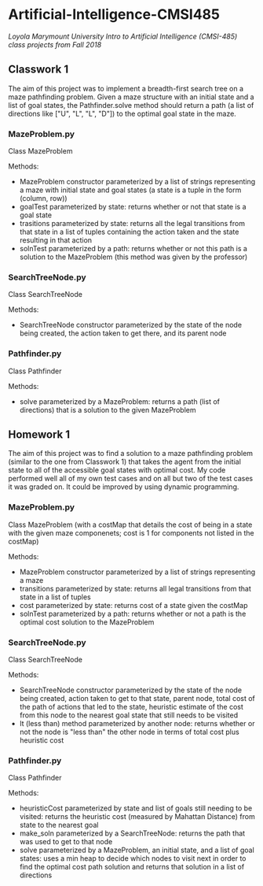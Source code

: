 # Artificial-Intelligence-CMSI485
*Loyola Marymount University Intro to Artificial Intelligence (CMSI-485) class projects from Fall 2018*

## Classwork 1
The aim of this project was to implement a breadth-first search tree on a maze pathfinding problem. Given a maze structure with an initial state and a list of goal states, the Pathfinder.solve method should return a path (a list of directions like ["U", "L", "L", "D"]) to the optimal goal state in the maze. 

### MazeProblem.py
Class MazeProblem

Methods:
- MazeProblem constructor parameterized by a list of strings representing a maze with initial state and goal states (a state is a tuple in the form (column, row))
- goalTest parameterized by state: returns whether or not that state is a goal state
- trasitions parameterized by state: returns all the legal transitions from that state in a list of tuples containing the action taken and the state resulting in that action
- solnTest parameterized by a path: returns whether or not this path is a solution to the MazeProblem (this method was given by the professor)

### SearchTreeNode.py
Class SearchTreeNode

Methods:
- SearchTreeNode constructor parameterized by the state of the node being created, the action taken to get there, and its parent node

### Pathfinder.py
Class Pathfinder

Methods:
- solve parameterized by a MazeProblem: returns a path (list of directions) that is a solution to the given MazeProblem

## Homework 1
The aim of this project was to find a solution to a maze pathfinding problem (similar to the one from Classwork 1) that takes the agent from the initial state to all of the accessible goal states with optimal cost. My code performed well all of my own test cases and on all but two of the test cases it was graded on. It could be improved by using dynamic programming.

### MazeProblem.py
Class MazeProblem (with a costMap that details the cost of being in a state with the given maze componenets; cost is 1 for components not listed in the costMap)

Methods:
- MazeProblem constructor parameterized by a list of strings representing a maze
- transitions parameterized by state: returns all legal transitions from that state in a list of tuples
- cost parameterized by state: returns cost of a state given the costMap
- solnTest parameterized by a path: returns whether or not a path is the optimal cost solution to the MazeProblem

### SearchTreeNode.py
Class SearchTreeNode

Methods:
- SearchTreeNode constructor parameterized by the state of the node being created, action taken to get to that state, parent node, total cost of the path of actions that led to the state, heuristic estimate of the cost from this node to the nearest goal state that still needs to be visited
- lt (less than) method parameterized by another node: returns whether or not the node is "less than" the other node in terms of total cost plus heuristic cost

### Pathfinder.py
Class Pathfinder

Methods:
- heuristicCost parameterized by state and list of goals still needing to be visited: returns the heuristic cost (measured by Mahattan Distance) from state to the nearest goal
- make_soln parameterized by a SearchTreeNode: returns the path that was used to get to that node
- solve parameterized by a MazeProblem, an initial state, and a list of goal states: uses a min heap to decide which nodes to visit next in order to find the optimal cost path solution and returns that solution in a list of directions
